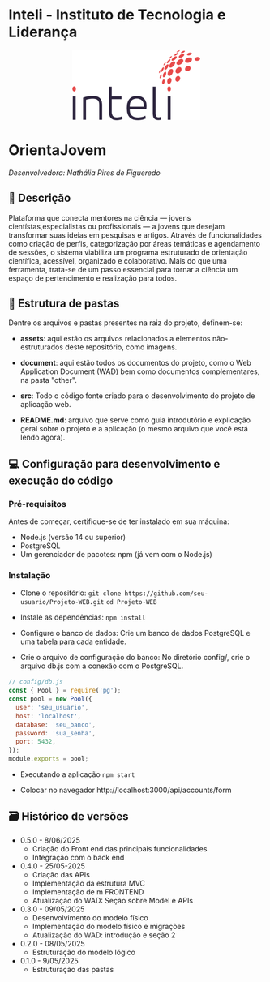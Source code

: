 # Inteli - Instituto de Tecnologia e Liderança 

<p align="center">
<a href= "https://www.inteli.edu.br/"><img src="/assets/inteli.png" alt="Inteli - Instituto de Tecnologia e Liderança" border="0" width="50%"></a>
</p>


# OrientaJovem


*Desenvolvedora: Nathália Pires de Figueredo*


## 📝 Descrição

Plataforma que conecta mentores na ciência — jovens cientístas,especialistas ou profissionais — a jovens que desejam transformar suas ideias em pesquisas e artigos. Através de funcionalidades como criação de perfis, categorização por áreas temáticas e agendamento de sessões, o sistema viabiliza um programa estruturado de orientação científica, acessível, organizado e colaborativo. Mais do que uma ferramenta, trata-se de um passo essencial para tornar a ciência um espaço de pertencimento e realização para todos.

## 📁 Estrutura de pastas

Dentre os arquivos e pastas presentes na raiz do projeto, definem-se:

- <b>assets</b>: aqui estão os arquivos relacionados a elementos não-estruturados deste repositório, como imagens.

- <b>document</b>: aqui estão todos os documentos do projeto, como o Web Application  Document (WAD) bem como documentos complementares, na pasta "other".

- <b>src</b>: Todo o código fonte criado para o desenvolvimento do projeto de aplicação web.

- <b>README.md</b>: arquivo que serve como guia introdutório e explicação geral sobre o projeto e a aplicação (o mesmo arquivo que você está lendo agora).

## 💻 Configuração para desenvolvimento e execução do código

### Pré-requisitos
Antes de começar, certifique-se de ter instalado em sua máquina:
- Node.js (versão 14 ou superior)
- PostgreSQL
- Um gerenciador de pacotes: npm (já vem com o Node.js)

### Instalação
- Clone o repositório:
`git clone https://github.com/seu-usuario/Projeto-WEB.git`
`cd Projeto-WEB`
- Instale as dependências:
`npm install`
- Configure o banco de dados:
Crie um banco de dados PostgreSQL e uma tabela para cada entidade.

- Crie o arquivo de configuração do banco:
No diretório config/, crie o arquivo db.js com a conexão com o PostgreSQL. 

```js
// config/db.js
const { Pool } = require('pg');
const pool = new Pool({
  user: 'seu_usuario',
  host: 'localhost',
  database: 'seu_banco',
  password: 'sua_senha',
  port: 5432,
});
module.exports = pool;
```

- Executando a aplicação
`npm start`

- Colocar no navegador http://localhost:3000/api/accounts/form




## 🗃 Histórico de versões
* 0.5.0 - 8/06/2025
    * Criação do Front end das principais funcionalidades
    * Integração com o back end
* 0.4.0 - 25/05-2025
    * Criação das APIs
    * Implementação da estrutura MVC
    * Implementação de m FRONTEND
    * Atualização do WAD: Seção sobre Model e APIs
* 0.3.0 - 09/05/2025
    * Desenvolvimento do modelo físico
    * Implementação do modelo físico e migrações
    *  Atualização do WAD: introdução e seção 2
* 0.2.0 - 08/05/2025
    * Estruturação do modelo lógico
* 0.1.0 - 9/05/2025
    * Estruturação das pastas
